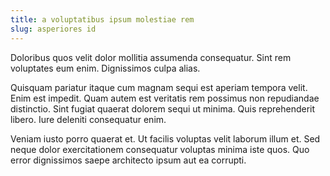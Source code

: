 ```yaml
---
title: a voluptatibus ipsum molestiae rem
slug: asperiores id
---
```


Doloribus quos velit dolor mollitia assumenda consequatur. Sint rem voluptates eum enim. Dignissimos culpa alias.

Quisquam pariatur itaque cum magnam sequi est aperiam tempora velit. Enim est impedit. Quam autem est veritatis rem possimus non repudiandae distinctio. Sint fugiat quaerat dolorem sequi ut minima. Quis reprehenderit libero. Iure deleniti consequatur enim.

Veniam iusto porro quaerat et. Ut facilis voluptas velit laborum illum et. Sed neque dolor exercitationem consequatur voluptas minima iste quos. Quo error dignissimos saepe architecto ipsum aut ea corrupti.
